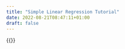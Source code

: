 ```yaml
---
title: "Simple Linear Regression Tutorial"
date: 2022-08-21T08:47:11+01:00
draft: false
---
```


{{<tutorial>}}
